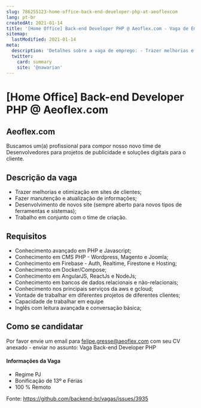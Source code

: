 ```yaml
---
slug: 786255123-home-office-back-end-developer-php-at-aeoflexcom
lang: pt-br
createdAt: 2021-01-14
title: '[Home Office] Back-end Developer PHP @ Aeoflex.com - Vaga de Emprego'
sitemap:
  lastModified: 2021-01-14
meta:
  description: 'Detalhes sobre a vaga de emprego: - Trazer melhorias e otimização em sites de clientes; - Fazer manutenção e atualização de informações; - Desenvolvimento de novos site (sempre aberto para novos tipos de ferramentas e sistemas); - Trabalho em conjunto com o time de criação.'
  twitter:
    card: summary
    site: '@nawarian'
---
```


# [Home Office] Back-end Developer PHP @ Aeoflex.com

<!--
==================================================
Caso a vaga for remoto durante a pandemia informar no texto "Remoto durante o covid"
==================================================
-->
<!-- 
==================================================
POR FAVOR, SÓ POSTE SE A VAGA FOR PARA BACK-END!

Não faça distinção de gênero no título da vaga.

Use: "Back-End Developer" ao invés de 
"Desenvolvedor Back-End" \o/

Exemplo: `[São Paulo] Back-End Developer @ NOME DA EMPRESA`
==================================================
-->
<!--
==================================================
Caso a vaga for remoto durante a pandemia deixar a linha abaixo
==================================================
-->

## Aeoflex.com

Buscamos um(a) profissional para compor nosso novo time de Desenvolvedores para projetos de publicidade e soluções digitais para o cliente. 

## Descrição da vaga

- Trazer melhorias e otimização em sites de clientes;
- Fazer manutenção e atualização de informações;
- Desenvolvimento de novos site (sempre aberto para novos tipos de ferramentas e sistemas);
- Trabalho em conjunto com o time de criação.


## Requisitos

- Conhecimento avançado em PHP e Javascript;
- Conhecimento em CMS PHP - Wordpress, Magento e Joomla;
- Conhecimento em Firebase - Auth, Realtime, Firestone e Hosting;
- Conhecimento em Docker/Compose;
- Conhecimento em AngularJS, ReactJs e NodeJs;
- Conhecimento em bancos de dados relacionais e não-relacionais;
- Conhecimento nos principais serviços da aws e gcloud;
- Vontade de trabalhar em diferentes projetos de diferentes clientes;
- Capacidade de trabalhar em equipe
- Inglês com leitura avançada e conversação básica;


## Como se candidatar

Por favor envie um email para felipe.gresse@aeoflex.com com seu CV anexado - enviar no assunto: Vaga Back-end Developer PHP

#### Informações da Vaga
- Regime PJ
- Bonificação de 13º e Férias
- 100 % Remoto





Fonte: https://github.com/backend-br/vagas/issues/3935